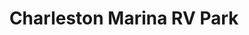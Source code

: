---
photo_name: /img/Charleston-Marina-RV.jpg
photo_alt: Charleston Marina RV in Charleston, OR
title: Charleston Marina RV Park
property_name: Charleston Marina RV Park
property_category: '2'
address:
  street: 63402 Kingfisher Road
  street2: 
  city: Charleston
  state: OR
  zip: '97420'
phone_toll_free: 
phone_local: 541-888-9512
units: '100'
cost: '1'
property_description: >-
  With full service RV sites and yurts, we have it all to make your stay as comfortable as possible. Conveniently located by the marina, shops and dining. A perfect place to come back to after a full day of activities or relax during the day.
website: 'http://www.portofcoosbay.com/rvpark'
amenityList: 
  - amenitySelect: '5'
  - amenitySelect: '9'
  - amenitySelect: '10'
---